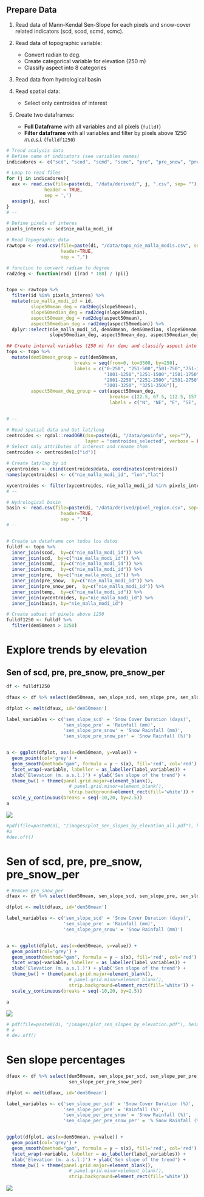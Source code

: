 Prepare Data
------------

1.  Read data of Mann-Kendal Sen-Slope for each pixels and snow-cover related indicators (scd, scod, scmd, scmc).
2.  Read data of topographic variable:
    -   Convert radian to deg.
    -   Create categorical variable for elevation (250 m)
    -   Classify aspect into 8 categories

3.  Read data from hydrological basin
4.  Read spatial data:
    -   Select only centroides of interest

5.  Create two dataframes:
    -   **Full Dataframe** with all variables and all pixels (`fulldf`)
    -   **Filter dataframe** with all variables and filter by pixels above 1250 *m.a.s.l.* (`fulldf1250`)

``` r
# Trend analysis data
# Define name of indicators (see variables names)
indicadores <- c("scd", "scod", "scmd", "scmc", "pre", "pre_snow", "pre_snow_per", "temp")

# Loop to read files 
for (j in indicadores){ 
  aux <- read.csv(file=paste(di, "/data/derived/", j, ".csv", sep= ""),
              header = TRUE,
              sep = ',')
  assign(j, aux)
}
# --

# Define pixels of interes 
pixels_interes <- scd$nie_malla_modi_id

# Read Topographic data 
rawtopo <- read.csv(file=paste(di, "/data/topo_nie_malla_modis.csv", sep=""),
                    header=TRUE,
                    sep = ",") 

# function to convert radian to degree 
rad2deg <- function(rad) {(rad * 180) / (pi)} 


topo <- rawtopo %>% 
  filter(id %in% pixels_interes) %>% 
  mutate(nie_malla_modi_id = id, 
         slope50mean_deg = rad2deg(slope50mean),
         slope50median_deg = rad2deg(slope50median),
         aspect50mean_deg = rad2deg(aspect50mean),
         aspect50median_deg = rad2deg(aspect50median)) %>%
  dplyr::select(nie_malla_modi_id, dem50mean, dem50median, slope50mean_deg, 
                slope50median_deg, aspect50mean_deg, aspect50median_deg) 

## Create interval variables (250 m) for dem; and classify aspect into 8 categories 
topo <- topo %>% 
  mutate(dem50mean_group = cut(dem50mean, 
                         breaks = seq(from=0, to=3500, by=250),
                         labels = c("0-250", "251-500","501-750","751-1000",
                                    "1001-1250","1251-1500","1501-1750","1751-2000",
                                    "2001-2250","2251-2500","2501-2750", "2751-3000",
                                    "3001-3250", "3251-3500")),
         aspect50mean_deg_group = cut(aspect50mean_deg, 
                                      breaks= c(22.5, 67.5, 112.5, 157.5, 202.5, 247.5, 292.5, 337.5, 359.5),
                                      labels = c("N", "NE", "E", "SE", "S", "SW", "W", "NW")))


# --

# Read spatial data and Get lat/long
centroides <- rgdal::readOGR(dsn=paste(di, "/data/geoinfo", sep=""),
                             layer = "centroides_selected", verbose = FALSE)
# Select only attributes of interest and rename them
centroides <- centroides[c("id")]

# Create lat/lng by id 
xycentroides <- cbind(centroides@data, coordinates(centroides))
names(xycentroides) <- c("nie_malla_modi_id", "lon","lat")

xycentroides <- filter(xycentroides, nie_malla_modi_id %in% pixels_interes)
# -- 

# Hydrological basin 
basin <- read.csv(file=paste(di, "/data/derived/pixel_region.csv", sep=""),
                    header=TRUE,
                    sep = ",") 
# --


# Create un dataframe con todos los datos
fulldf <- topo %>% 
  inner_join(scod,  by=c("nie_malla_modi_id")) %>% 
  inner_join(scd,  by=c("nie_malla_modi_id")) %>% 
  inner_join(scmd,  by=c("nie_malla_modi_id")) %>% 
  inner_join(scmc,  by=c("nie_malla_modi_id")) %>%
  inner_join(pre,  by=c("nie_malla_modi_id")) %>% 
  inner_join(pre_snow,  by=c("nie_malla_modi_id")) %>% 
  inner_join(pre_snow_per,  by=c("nie_malla_modi_id")) %>% 
  inner_join(temp,  by=c("nie_malla_modi_id")) %>% 
  inner_join(xycentroides, by="nie_malla_modi_id") %>%
  inner_join(basin, by="nie_malla_modi_id")

# Create subset of pixels above 1250 
fulldf1250 <- fulldf %>% 
  filter(dem50mean > 1250)  
```

Explore trends by elevation
===========================

Sen of scd, pre, pre\_snow, pre\_snow\_per
------------------------------------------

``` r
df <- fulldf1250

dfaux <- df %>% select(dem50mean, sen_slope_scd, sen_slope_pre, sen_slope_pre_snow, sen_slope_pre_snow_per)

dfplot <- melt(dfaux, id='dem50mean')

label_variables <- c('sen_slope_scd' = 'Snow Cover Duration (days)', 
                     'sen_slope_pre' = 'Rainfall (mm)',
                     'sen_slope_pre_snow' = 'Snow Rainfall (mm)',
                     'sen_slope_pre_snow_per' = 'Snow Rainfall (%)')


a <- ggplot(dfplot, aes(x=dem50mean, y=value)) + 
  geom_point(col='grey') + 
  geom_smooth(method="gam", formula = y ~ s(x), fill='red', col='red') + 
  facet_wrap(~variable, labeller = as_labeller(label_variables)) +
  xlab('Elevation (m. a.s.l.)') + ylab('Sen slope of the trend') +
  theme_bw() + theme(panel.grid.major=element_blank(),
                       # panel.grid.minor=element_blank(),
                       strip.background=element_rect(fill='white')) +
  scale_y_continuous(breaks = seq(-10,20, by=2.5))
a 
```

![](plot_sen_slopes_by_elevation_files/figure-markdown_github/unnamed-chunk-1-1.png)

``` r
#pdf(file=paste0(di, "/images/plot_sen_slopes_by_elevation_all.pdf"), height = 10, width = 14)
#a 
#dev.off()
```

Sen of scd, pre, pre\_snow, pre\_snow\_per
==========================================

``` r
# Remove pre_snow_per
dfaux <- df %>% select(dem50mean, sen_slope_scd, sen_slope_pre, sen_slope_pre_snow)

dfplot <- melt(dfaux, id='dem50mean')

label_variables <- c('sen_slope_scd' = 'Snow Cover Duration (days)', 
                     'sen_slope_pre' = 'Rainfall (mm)',
                     'sen_slope_pre_snow' = 'Snow Rainfall (mm)')


a <- ggplot(dfplot, aes(x=dem50mean, y=value)) + 
  geom_point(col='grey') + 
  geom_smooth(method="gam", formula = y ~ s(x), fill='red', col='red') + 
  facet_wrap(~variable, labeller = as_labeller(label_variables)) +
  xlab('Elevation (m. a.s.l.)') + ylab('Sen slope of the trend') +
  theme_bw() + theme(panel.grid.major=element_blank(),
                       # panel.grid.minor=element_blank(),
                       strip.background=element_rect(fill='white')) +
  scale_y_continuous(breaks = seq(-10,20, by=2.5))

a 
```

![](plot_sen_slopes_by_elevation_files/figure-markdown_github/unnamed-chunk-2-1.png)

``` r
# pdf(file=paste0(di, "/images/plot_sen_slopes_by_elevation.pdf"), height = 10, width = 14)
# a 
# dev.off()
```

Sen slope percentages
=====================

``` r
dfaux <- df %>% select(dem50mean, sen_slope_per_scd, sen_slope_per_pre, sen_slope_per_pre_snow,
                       sen_slope_per_pre_snow_per)

dfplot <- melt(dfaux, id='dem50mean')

label_variables <- c('sen_slope_per_scd' = 'Snow Cover Duration (%)', 
                     'sen_slope_per_pre' = 'Rainfall (%)',
                     'sen_slope_per_pre_snow' = 'Snow Rainfall (%)',
                     'sen_slope_per_pre_snow_per' = '% Snow Rainfall (%)')


ggplot(dfplot, aes(x=dem50mean, y=value)) + 
  geom_point(col='grey') + 
  geom_smooth(method="gam", formula = y ~ s(x), fill='red', col='red') + 
  facet_wrap(~variable, labeller = as_labeller(label_variables)) +
  xlab('Elevation (m. a.s.l.)') + ylab('Sen slope of the trend') +
  theme_bw() + theme(panel.grid.major=element_blank(),
                       # panel.grid.minor=element_blank(),
                       strip.background=element_rect(fill='white')) 
```

![](plot_sen_slopes_by_elevation_files/figure-markdown_github/unnamed-chunk-3-1.png)
